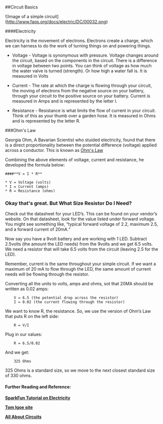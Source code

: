 ##Circuit Basics

![Image of a simple circuit]
(http://www.faqs.org/docs/electric/DC/00032.png)

####Electricity

Electricity is the movement of electrons. Electrons create a charge, which we can harness to do the work of turning things on and powering things.

* Voltage - Voltage is synonymous with pressure. Voltage changes around the circuit, based on the components in the circuit. There is a difference in voltage between two points. You can think of voltage as how much the water valve is turned (strength). Or how high a water fall is. It is measured in Volts

* Current - The rate at which the charge is flowing through your circuit, the moving of electrons from the negative source on your battery, through your circuit to the positive source on your battery.  Current is measured in Amps and is represented by the letter I.

* Resistance - Resistance is what limits the flow of current in your circuit. Think of this as your thumb over a garden hose. It is measured in Ohms and is represented by the letter R.

###Ohm's Law

Georgia Ohm, A Bavarian Scientist who stuided electricity, found that there is a direct proportionality between the potential difference (voltage) applied across a conductor. This is known as [Ohm's Law](https://en.wikipedia.org/wiki/Ohm%27s_law)

Combining the above elements of voltage, current and resistance, he developed the formula below:

	####**V = I * R**

	* V = Voltage (volts)
	* I = Current (amps)
	* R = Resistance (ohms)



### Okay that's great. But What Size Resistor Do I Need?

Check out the datasheet for your LED’s. This can be found on your vendor’s website. On that datasheet, look for the value listed under forward voltage. You might see something like, “typical forward voltage of 2.2, maximum 2.5, and a forward current of 20mA.“ 

Now say you have a 9volt battery and are working with 1 LED. Subtract 2.5volts (the amount the LED needs) from the 9volts and we get 6.5 volts. We need a resistor that will take 6.5 volts from the circuit (leaving 2.5 for the LED).

Remember, current is the same throughout your simple circuit. If we want a maximum of 20 mA to flow through the LED, the same amount of current needs will be flowing through the resistor.

Converting all the units to volts, amps and ohms, sot that 20MA should be written as 0.02 amps:

		V = 6.5 (the potential drop across the resistor)
		I = 0.02 (the current flowing through the resistor)

We want to know R, the resistance. So, we use the version of Ohm’s Law that puts R on the left side:

		R = V/I

Plug in our values:

		R = 6.5/0.02

And we get:

		325 Ohms

325 Ohms is a standard size, so we move to the next closest standard size of 330 ohms.



#### Further Reading and Reference:

**[SparkFun Tutorial on Electricity](https://learn.sparkfun.com/tutorials/voltage-current-resistance-and-ohms-law)**

**[Tom Igoe site](http://www.tigoe.com/pcomp/code/circuits/understanding-electricity/)**

**[All About Circuits](http://www.allaboutcircuits.com/textbook/direct-current/chpt-1/voltage-current/)**